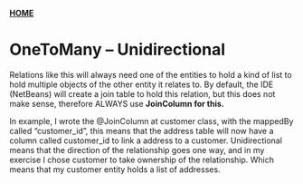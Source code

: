 [**HOME**](index.md)



# OneToMany – Unidirectional


Relations like this will always need one of the entities to hold a kind of list to hold multiple objects of the other entity it relates to. 
By default, the IDE (NetBeans) will create a join table to hold this relation, but this does not make sense, therefore ALWAYS use **JoinColumn for this.** 

In example, I wrote the @JoinColumn at customer class, with the mappedBy called “customer_id”, this means that the address table will now have a column called customer_id to link a address to a customer.
Unidirectional means that the direction of the relationship goes one way, and in my exercise I chose customer to take ownership of the relationship. Which means that my customer entity holds a list of addresses.
